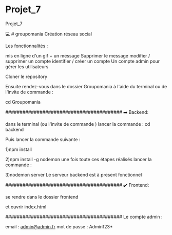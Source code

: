 # Projet_7
 Projet_7

💻 # groupomania Création réseau social

Les fonctionnalités :

mis en ligne d'un gif + un message
Supprimer le message
modifier / supprimer un compte
identifier / créer un compte
Un compte admin pour gérer les utilisateurs


Cloner le repository 

Ensuite rendez-vous dans le dossier Groupomania à l'aide du terminal ou de l'invite de commande :

cd Groupomania

#########################################
➡️ Backend:

dans le terminal (ou l'invite de commande ) lancer la commande : cd backend

Puis lancer la commande suivante :

1)npm install

2)npm install -g nodemon
une fois toute ces étapes réalisés lancer la commande :

3)nodemon server
Le serveur backend est à present fonctionnel

#########################################
✔️ Frontend:

se rendre dans le dossier frontend 

et ouvrir index.html

#########################################
Le compte admin :

email : admin@admin.fr
mot de passe : Admin123*
